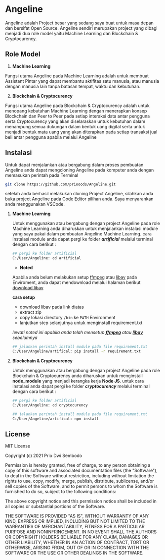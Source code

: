 # Angeline 

Angeline adalah Project besar yang sedang saya buat untuk masa depan dan bersifat Open Source. Angeline sendiri merupakan project yang dibagi menjadi dua role model yaitu Machine Learning dan Blockchain & Cryptocurency.


## Role Model

1. **Machine Learning**

Fungsi utama Angeline pada Machine Learning adalah untuk membuat Assistant Pintar yang dapat
membantu aktifitas satu manusia, atau manusia dengan manusia lain tanpa batasan tempat, waktu
dan kebutuhan.

2. **Blockchain & Cryptocurency**

Fungsi utama Angeline pada Blockchain & Cryptocurency adalah untuk menopang kebutuhan Machine Learning
dengan menerapkan konsep Blockchain dan Peer to Peer pada setiap interaksi data antar pengguna serta Cryptocurency yang akan diselaraskan untuk kebutuhan dalam menampung semua dukungan dalam bentuk uang digital serta untuk menjadi bentuk mata uang yang akan diterapkan pada setiap transaksi jual beli
antar pengguna apabila melalui Angeline


## Instalasi

Untuk dapat menjalankan atau bergabung dalam proses pembuatan Angeline anda dapat mengcloning
Angeline pada komputer anda dengan memasukan perintah pada Terminal

``` bash
git clone https://github.com/priooods/Angeline.git
```

setelah anda berhasil melakukan cloning Project Angeline, silahkan anda buka project Angeline
pada Code Editor pilihan anda. Saya menyarankan anda menggunakan VSCode.

1. **Machine Learning**
        
    Untuk menggunakan atau bergabung dengan project Angeline pada role Machine Learning anda
    diharuskan untuk menjalankan instalasi module yang saya pakai dalam pembuatan Angeline Machine Learning. cara instalasi module anda dapat pergi ke folder ***artificial*** melalui terminal dengan cara berikut :

    ``` bash
    ## pergi ke folder artificial
    C:/User/Angeline: cd artificial
    ```

    - **Noted**

    Apabila anda belum melakukan setup [ffmpeg](https://ffmpeg.org/download.html) atau [libav](https://libav.org/) pada Enviroment, anda dapat mendownload melalui halaman berikut [download libav](http://builds.libav.org/windows/release-gpl/)

    **cara setup**

    - download libav pada link diatas
    - extract zip
    - copy lokasi directory `/bin` ke `PATH` Environment
    - lanjutkan step selanjutnya untuk menginstall requirement.txt

    *lewati noted ini apabila anda telah mensetup **[ffmpeg](https://ffmpeg.org/download.html)** atau **[libav](https://libav.org/)** sebelumnya*

    ``` bash
    ## jalankan perintah install module pada file requirement.txt
    C:/User/Angeline/artifical: pip install -r requirement.txt
    ```

1. **Blockchain & Cryptocurency**
        
    Untuk menggunakan atau bergabung dengan project Angeline pada role Blockchain & Cryptocurency anda
    diharuskan untuk menginstall **node_module** yang menjadi kerangka kerja **Node JS**. untuk cara instalasi anda dapat pergi ke folder ***cryptocurency*** melalui terminal dengan cara berikut :

    ``` bash
    ## pergi ke folder artificial
    C:/User/Angeline: cd cryptocurency

    ## jalankan perintah install module pada file requirement.txt
    C:/User/Angeline/artifical: npm install
    ```


## License
MIT License

Copyright (c) 2021 Prio Dwi Sembodo

Permission is hereby granted, free of charge, to any person obtaining a copy
of this software and associated documentation files (the "Software"), to deal
in the Software without restriction, including without limitation the rights
to use, copy, modify, merge, publish, distribute, sublicense, and/or sell
copies of the Software, and to permit persons to whom the Software is
furnished to do so, subject to the following conditions:

The above copyright notice and this permission notice shall be included in all
copies or substantial portions of the Software.

THE SOFTWARE IS PROVIDED "AS IS", WITHOUT WARRANTY OF ANY KIND, EXPRESS OR
IMPLIED, INCLUDING BUT NOT LIMITED TO THE WARRANTIES OF MERCHANTABILITY,
FITNESS FOR A PARTICULAR PURPOSE AND NONINFRINGEMENT. IN NO EVENT SHALL THE
AUTHORS OR COPYRIGHT HOLDERS BE LIABLE FOR ANY CLAIM, DAMAGES OR OTHER
LIABILITY, WHETHER IN AN ACTION OF CONTRACT, TORT OR OTHERWISE, ARISING FROM,
OUT OF OR IN CONNECTION WITH THE SOFTWARE OR THE USE OR OTHER DEALINGS IN THE
SOFTWARE.

        



